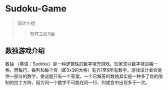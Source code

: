# Sudoku-Game
>设计小组   
>>软件工程2组
## 数独游戏介绍 
数独 （英语：Sudoku）是一种逻辑性的数字填充游戏，玩家须以数字填进每一格，而每行、每列和每个宫（即3x3的大格）有齐1至9所有数字。游戏设计者会提供一部分的数字，使谜题只有一个答案。一个已解答的数独其实是一种多了宫的限制的拉丁方阵，因为同一个数字不可能在同一行、列或宫中出现多于一次。
